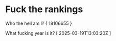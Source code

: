 # Fuck the rankings

Who the hell am I?
{ 18106655 }

What fucking year is it?
[ 2025-03-19T13:03:20Z ]
